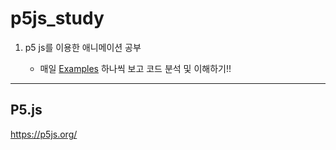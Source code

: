 # p5js_study

1. p5 js를 이용한 애니메이션 공부

    - 매일 [Examples](https://p5js.org/examples/) 하나씩 보고 코드 분석 및 이해하기!!<br/>

---

## P5.js

https://p5js.org/
